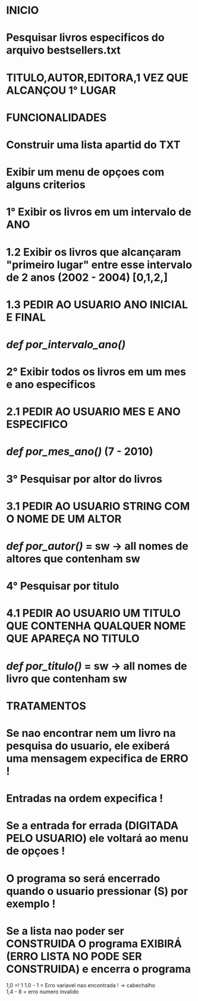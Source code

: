 # **INICIO**
# Pesquisar livros especificos do arquivo bestsellers.txt
# TITULO,AUTOR,EDITORA,1 VEZ QUE ALCANÇOU 1° LUGAR


# **FUNCIONALIDADES**
# **Construir uma lista apartid do TXT**

# **Exibir um menu de opçoes com alguns criterios**

# 1° Exibir os livros em um intervalo de ANO
# 1.2 Exibir os livros que alcançaram "primeiro lugar" entre esse intervalo de 2 anos (2002 - 2004) [0,1,2,]
# 1.3 PEDIR AO USUARIO ANO INICIAL E FINAL
# *def por_intervalo_ano()*

# 2° Exibir todos os livros em um mes e ano especificos
# 2.1 PEDIR AO USUARIO MES E ANO ESPECIFICO
# *def por_mes_ano()* (7 - 2010)

# 3° Pesquisar por altor do livros
# 3.1 PEDIR AO USUARIO STRING COM O NOME DE UM ALTOR
# *def por_autor()* = sw -> all nomes de altores que contenham sw

# 4° Pesquisar por titulo
# 4.1 PEDIR AO USUARIO UM TITULO QUE CONTENHA QUALQUER NOME QUE APAREÇA NO TITULO
# *def por_titulo()* = sw -> all nomes de livro que contenham sw


# **TRATAMENTOS**
# Se nao encontrar nem um livro na pesquisa do usuario, ele exiberá uma mensagem expecifica de ERRO !
# Entradas na ordem expecifica !
# Se a entrada for errada (DIGITADA PELO USUARIO) ele voltará ao menu de opçoes !
# O programa so será encerrado quando o usuario pressionar (S) por exemplo !
# Se a lista nao poder ser CONSTRUIDA O programa EXIBIRÁ (ERRO LISTA NO PODE SER CONSTRUIDA) e encerra o programa

1,0 =! 1
1.0 - 1 = Erro variavel nao encontrada ! -> cabechalho  
1,4 - 8 = erro numero invalido
